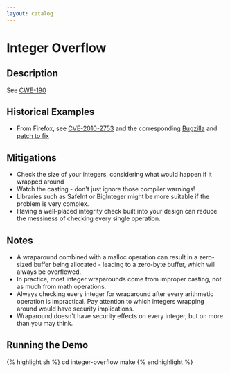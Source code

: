 ```yaml
---
layout: catalog
---
```


Integer Overflow
================

Description
-----------
See [CWE-190](http://cwe.mitre.org/data/definitions/190.html)

Historical Examples
-------------------
* From Firefox, see [CVE-2010-2753](http://cve.mitre.org/cgi-bin/cvename.cgi?name=CVE-2010-2753) and the corresponding [Bugzilla](https://bugzilla.mozilla.org/show_bug.cgi?id=571106) and [patch to fix](https://bug571106.bugzilla.mozilla.org/attachment.cgi?id=451552&action=diff&collapsed=&context=patch&format=raw&headers=1)

Mitigations
-----------
* Check the size of your integers, considering what would happen if it wrapped around
* Watch the casting - don't just ignore those compiler warnings!
* Libraries such as SafeInt or BigInteger might be more suitable if the problem is very complex. 
* Having a well-placed integrity check built into your design can reduce the messiness of checking every single operation.

Notes
-----
* A wraparound combined with a malloc operation can result in a zero-sized buffer being allocated - leading to a zero-byte buffer, which will always be overflowed.
* In practice, most integer wraparounds come from improper casting, not as much from math operations.
* Always checking every integer for wraparound after every arithmetic operation is impractical. Pay attention to which integers wrapping around would have security implications. 
* Wraparound doesn't have security effects on every integer, but on more than you may think. 

Running the Demo
----------------
{% highlight sh %}
  cd integer-overflow
  make
{% endhighlight %}